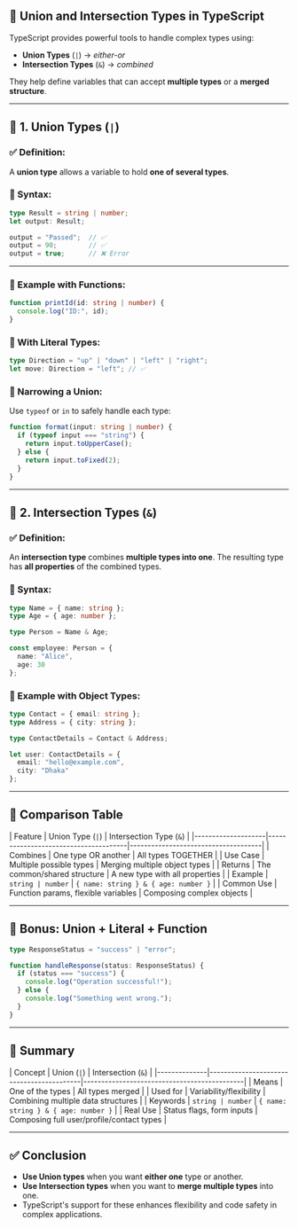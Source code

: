 ## 🔷 Union and Intersection Types in TypeScript

TypeScript provides powerful tools to handle complex types using:

* **Union Types** (`|`) → *either-or*
* **Intersection Types** (`&`) → *combined*

They help define variables that can accept **multiple types** or a **merged structure**.

---

## 🔹 1. Union Types (`|`)

### ✅ Definition:

A **union type** allows a variable to hold **one of several types**.

### 🔸 Syntax:

```typescript
type Result = string | number;
let output: Result;

output = "Passed";  // ✅
output = 90;        // ✅
output = true;      // ❌ Error
```

---

### 🔸 Example with Functions:

```typescript
function printId(id: string | number) {
  console.log("ID:", id);
}
```

### 🔸 With Literal Types:

```typescript
type Direction = "up" | "down" | "left" | "right";
let move: Direction = "left"; // ✅
```

### 🔸 Narrowing a Union:

Use `typeof` or `in` to safely handle each type:

```typescript
function format(input: string | number) {
  if (typeof input === "string") {
    return input.toUpperCase();
  } else {
    return input.toFixed(2);
  }
}
```

---

## 🔹 2. Intersection Types (`&`)

### ✅ Definition:

An **intersection type** combines **multiple types into one**. The resulting type has **all properties** of the combined types.

### 🔸 Syntax:

```typescript
type Name = { name: string };
type Age = { age: number };

type Person = Name & Age;

const employee: Person = {
  name: "Alice",
  age: 30
};
```

### 🔸 Example with Object Types:

```typescript
type Contact = { email: string };
type Address = { city: string };

type ContactDetails = Contact & Address;

let user: ContactDetails = {
  email: "hello@example.com",
  city: "Dhaka"
};
```

---

## 🔄 Comparison Table

\| Feature            | Union Type (`|`)                     | Intersection Type (`&`)             |
\|--------------------|--------------------------------------|-------------------------------------|
\| Combines           | One type OR another                  | All types TOGETHER                  |
\| Use Case           | Multiple possible types              | Merging multiple object types       |
\| Returns            | The common/shared structure          | A new type with all properties      |
\| Example            | `string | number`                    | `{ name: string } & { age: number }` |
\| Common Use         | Function params, flexible variables  | Composing complex objects           |

---

## 🧠 Bonus: Union + Literal + Function

```typescript
type ResponseStatus = "success" | "error";

function handleResponse(status: ResponseStatus) {
  if (status === "success") {
    console.log("Operation successful!");
  } else {
    console.log("Something went wrong.");
  }
}
```

---

## 📌 Summary

\| Concept      | Union (`|`)                             | Intersection (`&`)                          |
\|--------------|------------------------------------------|---------------------------------------------|
\| Means        | One of the types                         | All types merged                            |
\| Used for     | Variability/flexibility                  | Combining multiple data structures          |
\| Keywords     | `string | number`                        | `{ name: string } & { age: number }`        |
\| Real Use     | Status flags, form inputs                | Composing full user/profile/contact types   |

---

## ✅ Conclusion

* **Use Union types** when you want **either one** type or another.
* **Use Intersection types** when you want to **merge multiple types** into one.
* TypeScript's support for these enhances flexibility and code safety in complex applications.
